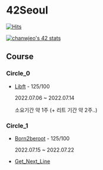 # 42Seoul

[![Hits](https://hits.seeyoufarm.com/api/count/incr/badge.svg?url=https%3A%2F%2Fgithub.com%2FChanwoong1%2F42Seoul%2Fhit-counter&count_bg=%2379C83D&title_bg=%23555555&icon=&icon_color=%23E7E7E7&title=hits&edge_flat=false)](https://hits.seeyoufarm.com)

<a href="https://github.com/JaeSeoKim/badge42"><img src="https://badge42.vercel.app/api/v2/cl5adzn7q001109l6fubmgkyw/stats?cursusId=21&coalitionId=85" alt="chanwjeo's 42 stats" /></a>

## Course

### Circle_0

- [Libft](https://github.com/Chanwoong1/42Seoul/tree/master/Circle_0/Libft) - 125/100

	2022.07.06 ~ 2022.07.14

	소요기간 약 1주 (+ 리트 기간 약 2주..)

### Circle_1

- [Born2beroot](https://github.com/Chanwoong1/42Seoul/tree/master/Circle_1/Born2beroot) - 125/100

	2022.07.15 ~ 2022.07.22

- [Get_Next_Line](https://github.com/Chanwoong1/42Seoul/tree/master/Circle_1/Get_Next_Line)